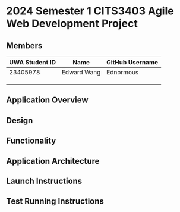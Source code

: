 # 2024 Semester 1 CITS3403 Agile Web Development Project

## Members
| UWA Student ID | Name           | GitHub Username |
|--------|----------------|-----------------|
| 23405978 | Edward Wang       | Ednormous         |
|  |     |       |
|  |     |       |
|  |     |       |

## Application Overview

## Design

## Functionality

## Application Architecture

## Launch Instructions

## Test Running Instructions